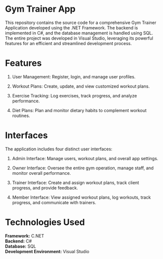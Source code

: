 # Gym Trainer App

This repository contains the source code for a comprehensive Gym Trainer Application developed using the .NET Framework. The backend is implemented in C#, and the database management is handled using SQL. The entire project was developed in Visual Studio, leveraging its powerful features for an efficient and streamlined development process.

# Features

1. User Management: Register, login, and manage user profiles.
   
2. Workout Plans: Create, update, and view customized workout plans.

3. Exercise Tracking: Log exercises, track progress, and analyze performance.

4. Diet Plans: Plan and monitor dietary habits to complement workout routines.

# Interfaces 

The application includes four distinct user interfaces:
1. Admin Interface: Manage users, workout plans, and overall app settings.
   
2. Owner Interface: Oversee the entire gym operation, manage staff, and monitor overall performance.

3. Trainer Interface: Create and assign workout plans, track client progress, and provide feedback.

4. Member Interface: View assigned workout plans, log workouts, track progress, and communicate with trainers.

# Technologies Used

**Framework:** C.NET<br>
**Backend:** C#<br>
**Database:** SQL<br>
**Development Environment:** Visual Studio<br>
